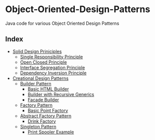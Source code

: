 # Object-Oriented-Design-Patterns
Java code for various Object Oriented Design Patterns

## Index

* [Solid Design Priniciples](https://github.com/varunu28/Object-Oriented-Design-Patterns/tree/master/src/solid)
    * [Single Responsibility Principle](https://github.com/varunu28/Object-Oriented-Design-Patterns/tree/master/src/solid/srp)
    * [Open Closed Principle](https://github.com/varunu28/Object-Oriented-Design-Patterns/tree/master/src/solid/ocp)
    * [Interface Segregation Principle](https://github.com/varunu28/Object-Oriented-Design-Patterns/tree/master/src/solid/isp)
    * [Dependency Inversion Principle](https://github.com/varunu28/Object-Oriented-Design-Patterns/tree/master/src/solid/dip)
* [Creational Design Patterns]()
    * [Builder Pattern](https://github.com/varunu28/Object-Oriented-Design-Patterns/tree/master/src/creational/builder)
        * [Basic HTML Builder](https://github.com/varunu28/Object-Oriented-Design-Patterns/tree/master/src/creational/builder/htmlbuilder)
        * [Builder with Recursive Generics](https://github.com/varunu28/Object-Oriented-Design-Patterns/tree/master/src/creational/builder/recursivegenerics)
        * [Facade Builder](https://github.com/varunu28/Object-Oriented-Design-Patterns/tree/master/src/creational/builder/facadebuilder)
    * [Factory Pattern](https://github.com/varunu28/Object-Oriented-Design-Patterns/tree/master/src/creational/factory)
        * [Basic Point Factory](https://github.com/varunu28/Object-Oriented-Design-Patterns/tree/master/src/creational/factory/basicpointfactory)
    * [Abstract Factory Pattern](https://github.com/varunu28/Object-Oriented-Design-Patterns/tree/master/src/creational/abstractfactory)
         * [Drink Factory](https://github.com/varunu28/Object-Oriented-Design-Patterns/tree/master/src/creational/abstractfactory/drinkfactory)
    * [Singleton Pattern](https://github.com/varunu28/Object-Oriented-Design-Patterns/tree/master/src/creational/singleton)
        * [Print Spooler Example](https://github.com/varunu28/Object-Oriented-Design-Patterns/tree/master/src/creational/singleton/printspoolerexample)
         
        
